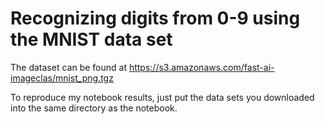 # Recognizing digits from 0-9 using the MNIST data set

The dataset can be found at https://s3.amazonaws.com/fast-ai-imageclas/mnist_png.tgz

To reproduce my notebook results, just put the data sets you downloaded into the same directory as the notebook.
